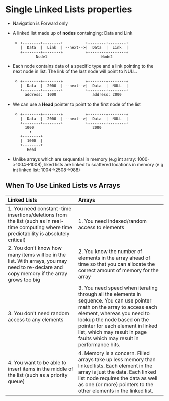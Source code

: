 # Single Linked Lists properties

* Navigation is Forward only
* A linked list made up of **nodes** containging: Data and Link
  * ```
    +--------+--------+          +--------+--------+
    |  Data  |  Link  | --next-->|  Data  |  Link  |
	+--------+--------+          +--------+--------+ 
	       Node1						Node2
	```

* Each node contains data of a specific type and a link pointing to the next node in list. The link of the last node will point to NULL.
  * ```
    +--------+--------+          +--------+--------+
    |  Data  |  2000  | --next-->|  Data  |  NULL  |
	+--------+--------+          +--------+--------+ 
	  address:  1000  				address: 2000
	```
* We can use a **Head** pointer to point to the first node of the list
  * ```
    +--------+--------+          +--------+--------+
    |  Data  |  2000  | --next-->|  Data  |  NULL  |
	+--------+--------+          +--------+--------+ 
	  1000  				        2000
	    ↑
	+--------+
    |  1000  |
    +--------+
	   Head
	
	```
* Unlike arrays which are sequential in memory (e.g int array: 1000->1004->1008), liked lists are linked to scattered locations in memory (e.g int linked list: 1004->2508->988)

## When To Use Linked Lists vs Arrays

| Linked Lists | Arrays |
|:-------------|:-------|
| 1. You need constant-time insertions/deletions from the list (such as in real-time computing where time predictability is absolutely critical) | 1. You need indexed/random access to elements |
| 2. You don't know how many items will be in the list. With arrays, you may need to re-declare and copy memory if the array grows too big | 2. You know the number of elements in the array ahead of time so that you can allocate the correct amount of memory for the array |
| 3. You don't need random access to any elements  | 3. You need speed when iterating through all the elements in sequence. You can use pointer math on the array to access each element, whereas you need to lookup the node based on the pointer for each element in linked list, which may result in page faults which may result in performance hits. |
| 4. You want to be able to insert items in the middle of the list (such as a priority queue) | 4. Memory is a concern. Filled arrays take up less memory than linked lists. Each element in the array is just the data. Each linked list node requires the data as well as one (or more) pointers to the other elements in the linked list. |

